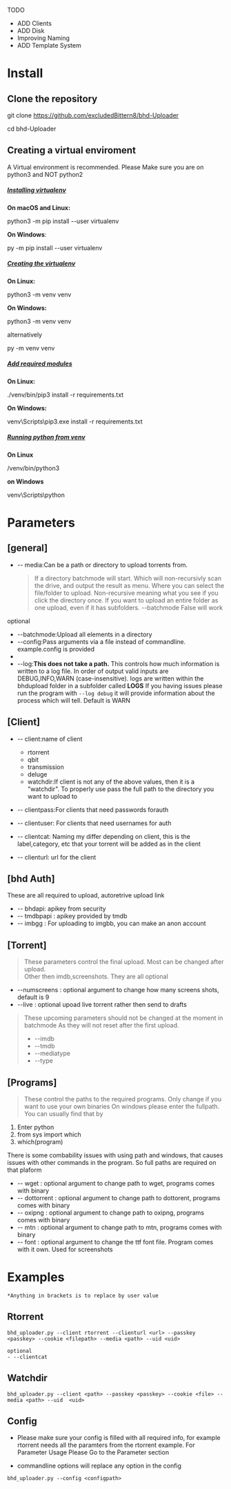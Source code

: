 TODO

* ADD Clients
* ADD Disk
* Improving Naming
* ADD Template System






# Install
## Clone the repository
git clone https://github.com/excludedBittern8/bhd-Uploader

cd bhd-Uploader

## Creating a virtual enviroment
A Virtual environment is recommended. Please Make sure you are on python3 and NOT python2

 #####  <ins>Installing virtualenv<ins>
**On macOS and Linux:**

python3 -m pip install --user virtualenv

**On Windows**:

py -m pip install --user virtualenv

##### <ins>Creating the virtualenv<ins>
**On Linux:**

python3 -m venv venv

**On Windows:**

python3 -m venv venv

alternatively

py -m venv venv
##### <ins>Add required modules<ins>
**On Linux:**

./venv/bin/pip3 install -r requirements.txt

**On Windows:**


venv\Scripts\pip3.exe install -r requirements.txt

##### <ins>Running python from venv<ins>
**On Linux**

/venv/bin/python3

**on Windows**


venv\Scripts\python


# Parameters


## [general]
    
- -- media:Can be a path or directory to upload torrents from. 
    
  >   If a directory batchmode will start. Which will non-recursivly scan the drive, and output the result as menu. Where you can select the file/folder to upload. Non-recursive meaning what you see if you click the directory once. If you want to upload an entire folder as one upload, even if it has subfolders. --batchmode False will work

optional
    

- --batchmode:Upload all elements in a directory
- --config:Pass arguments via a file instead of commandline. example.config is provided
- 
- --log:**This does not take a path.**  This controls how much information is written to a log file.  In order of output valid inputs are DEBUG,INFO,WARN (case-insensitive). logs are written within the bhdupload folder in a subfolder called **LOGS** If you having issues please run the program with 
`--log debug` it will provide information about the process which will tell. Default is WARN

## [Client]

- -- client:name of client
    - rtorrent
    - qbit
    - transmission
    - deluge
    - watchdir:If  client is not any of the above values, then it is a "watchdir". To properly use pass the full path to the directory you want to upload to

- -- clientpass:For clients that need passwords forauth
- -- clientuser: For clients that need usernames for auth
- -- clientcat: Naming my differ depending on client, this is the label,category,   etc   that your torrent will be added as in the client
- -- clienturl: url for the client 


## [bhd Auth]
 These are all required to upload, autoretrive upload link  

- -- bhdapi: apikey from security
- -- tmdbpapi : apikey provided by tmdb
- -- imbgg : For uploading to imgbb, you can make an anon account

## [Torrent]
    
> These parameters control the final upload. Most can be changed after upload. \
Other then imdb,screenshots. They are all optional
    
- --numscreens : optional argument to change how many screens shots, default is 9
- --live : optional upoad live torrent rather then send to drafts

 
> These upcoming parameters should not be changed at the moment in batchmode
> As they will not reset after the first upload. 
>     
> - --imdb
> - --tmdb
> - --mediatype
> - --type




 ## [Programs]  
> These control the paths to the required programs. Only change if you want to use your own binaries
On windows please enter the fullpath. You can usually find that by 
1. Enter python 
2. from sys import which
3. which(program)

There is some combability issues with using path and windows, that causes issues with other commands in the program. So full paths are required on that plaform
    
- -- wget : optional argument to change path to wget, programs comes with binary
- -- dottorrent : optional argument to change path to dottorent, programs comes with binary
- -- oxipng : optional argument to change path to oxipng, programs comes with binary
- -- mtn : optional argument to change path to mtn, programs comes with binary
- -- font : optional argument to change the ttf font file. Program comes with it own. Used for screenshots

# Examples
    *Anything in brackets is to replace by user value
## Rtorrent
`bhd_uploader.py --client rtorrent --clienturl <url> --passkey <passkey> --cookie <filepath> --media <path> --uid <uid>`
    
    optional
    - --clientcat

## Watchdir
`bhd_uploader.py --client <path> --passkey <passkey> --cookie <file> --media <path> --uid  <uid>`
## Config
* Please make sure your config is filled with all required info, for example rtorrent needs all the paramters from the rtorrent example. For Parameter Usage Please Go to the Parameter section

* commandline options will replace any option in the config

`bhd_uploader.py --config <configpath>`


